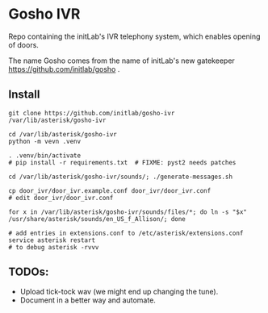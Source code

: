 # Gosho IVR

Repo containing the initLab's IVR telephony system, which enables opening of doors.

The name Gosho comes from the name of initLab's new gatekeeper https://github.com/initlab/gosho .


## Install


```
git clone https://github.com/initlab/gosho-ivr /var/lib/asterisk/gosho-ivr

cd /var/lib/asterisk/gosho-ivr
python -m vevn .venv

. .venv/bin/activate
# pip install -r requirements.txt  # FIXME: pyst2 needs patches

cd /var/lib/asterisk/gosho-ivr/sounds/; ./generate-messages.sh

cp door_ivr/door_ivr.example.conf door_ivr/door_ivr.conf
# edit door_ivr/door_ivr.conf

for x in /var/lib/asterisk/gosho-ivr/sounds/files/*; do ln -s "$x" /usr/share/asterisk/sounds/en_US_f_Allison/; done

# add entries in extensions.conf to /etc/asterisk/extensions.conf
service asterisk restart
# to debug asterisk -rvvv
```

## TODOs:

- Upload tick-tock wav (we might end up changing the tune).
- Document in a better way and automate.
